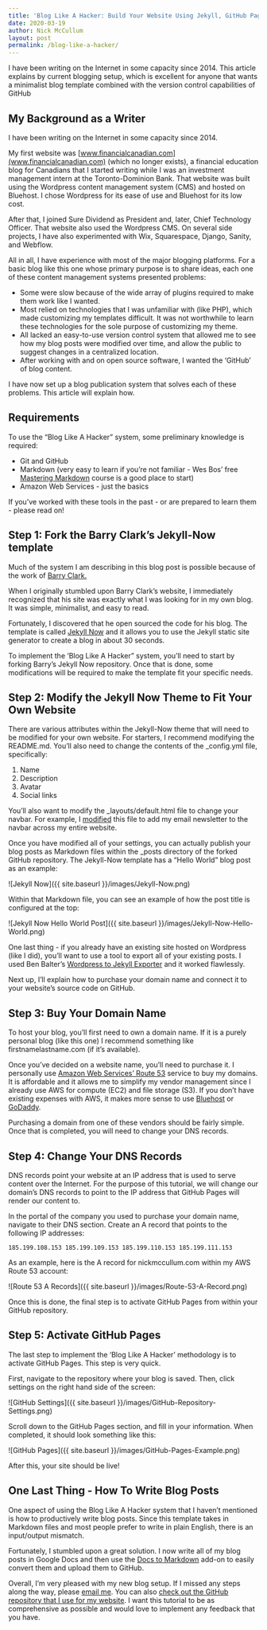 ```yaml
---
title: 'Blog Like A Hacker: Build Your Website Using Jekyll, GitHub Pages and AWS'
date: 2020-03-19
author: Nick McCullum
layout: post
permalink: /blog-like-a-hacker/
---
```


I have been writing on the Internet in some capacity since 2014. This article explains by current blogging setup, which is excellent for anyone that wants a minimalist blog template combined with the version control capabilities of GitHub


## My Background as a Writer

I have been writing on the Internet in some capacity since 2014. 

My first website was [www.financialcanadian.com](www.financialcanadian.com) (which no longer exists), a financial education blog for Canadians that I started writing while I was an investment management intern at the Toronto-Dominion Bank. That website was built using the Wordpress content management system (CMS) and hosted on Bluehost. I chose Wordpress for its ease of use and Bluehost for its low cost. 

After that, I joined Sure Dividend as President and, later, Chief Technology Officer. That website also used the Wordpress CMS. On several side projects, I have also experimented with Wix, Squarespace, Django, Sanity, and Webflow. 

All in all, I have experience with most of the major blogging platforms. For a basic blog like this one whose primary purpose is to share ideas, each one of these content management systems presented problems:



*   Some were slow because of the wide array of plugins required to make them work like I wanted.
*   Most relied on technologies that I was unfamiliar with (like PHP), which made customizing my templates difficult. It was not worthwhile to learn these technologies for the sole purpose of customizing my theme.
*   All lacked an easy-to-use version control system that allowed me to see how my blog posts were modified over time, and allow the public to suggest changes in a centralized location. 
*   After working with and on open source software, I wanted the ‘GitHub’ of blog content.

I have now set up a blog publication system that solves each of these problems. This article will explain how. 


## Requirements

To use the “Blog Like A Hacker” system, some preliminary knowledge is required:



*   Git and GitHub
*   Markdown (very easy to learn if you’re not familiar - Wes Bos’ free [Mastering Markdown](https://masteringmarkdown.com/) course is a good place to start)
*   Amazon Web Services - just the basics

If you’ve worked with these tools in the past - or are prepared to learn them - please read on!


## Step 1: Fork the Barry Clark’s Jekyll-Now template

Much of the system I am describing in this blog post is possible because of the work of [Barry Clark.](https://www.barryclark.co/)

When I originally stumbled upon Barry Clark’s website, I immediately recognized that his site was exactly what I was looking for in my own blog. It was simple, minimalist, and easy to read. 

Fortunately, I discovered that he open sourced the code for his blog. The template is called [Jekyll Now](https://github.com/barryclark/jekyll-now) and it allows you to use the Jekyll static site generator to create a blog in about 30 seconds.

To implement the ‘Blog Like A Hacker” system, you’ll need to start by forking Barry’s Jekyll Now repository. Once that is done, some modifications will be required to make the template fit your specific needs.


## Step 2: Modify the Jekyll Now Theme to Fit Your Own Website

There are various attributes within the Jekyll-Now theme that will need to be modified for your own website. For starters, I recommend modifying the README.md. You’ll also need to change the contents of the _config.yml file, specifically:



1. Name
2. Description
3. Avatar
4. Social links

You’ll also want to modify the _layouts/default.html file to change your navbar. For example, I [modified](https://github.com/nicholasmccullum/nicholasmccullum.github.io/commit/afc73fe4ec0e43e00b52377d06acf1c9fa9e1197) this file to add my email newsletter to the navbar across my entire website.

Once you have modified all of your settings, you can actually publish your blog posts as Markdown files within the _posts directory of the forked GitHub repository. The Jekyll-Now template has a “Hello World” blog post as an example:


![Jekyll Now]({{ site.baseurl }}/images/Jekyll-Now.png)


Within that Markdown file, you can see an example of how the post title is configured at the top:

![Jekyll Now Hello World Post]({{ site.baseurl }}/images/Jekyll-Now-Hello-World.png)


One last thing - if you already have an existing site hosted on Wordpress (like I did), you’ll want to use a tool to export all of your existing posts. I used Ben Balter’s [Wordpress to Jekyll Exporter](https://github.com/benbalter/wordpress-to-jekyll-exporter) and it worked flawlessly.

Next up, I’ll explain how to purchase your domain name and connect it to your website’s source code on GitHub. 


## Step 3: Buy Your Domain Name

To host your blog, you’ll first need to own a domain name. If it is a purely personal blog (like this one) I recommend something like firstnamelastname.com (if it’s available). 

Once you’ve decided on a website name, you’ll need to purchase it. I personally use [Amazon Web Services’ Route 53](https://aws.amazon.com/route53/) service to buy my domains. It is affordable and it allows me to simplify my vendor management since I already use AWS for compute (EC2) and file storage (S3). If you don’t have existing expenses with AWS, it makes more sense to use [Bluehost](https://www.bluehost.com/) or [GoDaddy](https://ca.godaddy.com/).

Purchasing a domain from one of these vendors should be fairly simple. Once that is completed, you will need to change your DNS records.


## Step 4: Change Your DNS Records

DNS records point your website at an IP address that is used to serve content over the Internet. For the purpose of this tutorial, we will change our domain’s DNS records to point to the IP address that GitHub Pages will render our content to.

In the portal of the company you used to purchase your domain name, navigate to their DNS section. Create an A record that points to the following IP addresses:


`185.199.108.153
185.199.109.153
185.199.110.153
185.199.111.153
`


As an example, here is the A record for nickmccullum.com within my AWS Route 53 account:

![Route 53 A Records]({{ site.baseurl }}/images/Route-53-A-Record.png)


Once this is done, the final step is to activate GitHub Pages from within your GitHub repository.


## Step 5: Activate GitHub Pages

The last step to implement the ‘Blog Like A Hacker’ methodology is to activate GitHub Pages. This step is very quick.

First, navigate to the repository where your blog is saved. Then, click settings on the right hand side of the screen:

![GitHub Settings]({{ site.baseurl }}/images/GitHub-Repository-Settings.png)

Scroll down to the GitHub Pages section, and fill in your information. When completed, it should look something like this:

![GitHub Pages]({{ site.baseurl }}/images/GitHub-Pages-Example.png)

After this, your site should be live! 

## One Last Thing - How To Write Blog Posts

One aspect of using the Blog Like A Hacker system that I haven’t mentioned is how to productively write blog posts. Since this template takes in Markdown files and most people prefer to write in plain English, there is an input/output mismatch.

Fortunately, I stumbled upon a great solution. I now write all of my blog posts in Google Docs and then use the [Docs to Markdown](https://gsuite.google.com/marketplace/app/docs_to_markdown/700168918607) add-on to easily convert them and upload them to GitHub.

Overall, I’m very pleased with my new blog setup. If I missed any steps along the way, please [email me](mailto:nicholasmccullum@gmail.com). You can also [check out the GitHub repository that I use for my website](https://github.com/nicholasmccullum/website).  I want this tutorial to be as comprehensive as possible and would love to implement any feedback that you have. 
